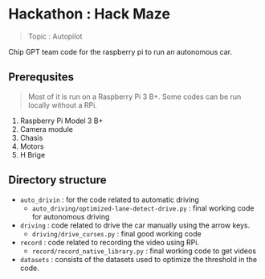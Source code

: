 # Hackathon : Hack Maze

> Topic : Autopilot

Chip GPT team code for the raspberry pi to run an autonomous car.

## Prerequsites

> Most of it is run on a Raspberry Pi 3 B+. Some codes can be run locally without a RPi.

1. Raspberry Pi Model 3 B+
1. Camera module
1. Chasis
1. Motors
1. H Brige

## Directory structure

- `auto_drivin` : for the code related to automatic driving
    - `auto_driving/optimized-lane-detect-drive.py` : final working code for autonomous driving
- `driving` : code related to drive the car manually using the arrow keys.
    - `driving/drive_curses.py` : final good working code
- `record` : code related to recording the video using RPi.
    - `record/record_native_library.py` : final working code to get videos
- `datasets` : consists of the datasets used to optimize the threshold in the code.